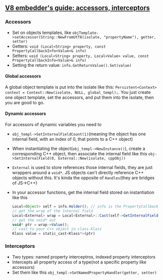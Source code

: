 ## [V8 embedder's guide: accessors, interceptors](https://developers.google.com/v8/embed#accessors)

### Accessors

* Set on objects templates, like `objTemplate->setAccessor(String::NewFromUtf8(isolate, "propertyName"), getter, setter)`
* Getters: `void (Local<String> property, const PropertyCallbackInfo<Value>& info)`
* Setters: `void (Local<String> property, Local<Value> value, const PropertyCallbackInfo<Value>& info)`
* Setting the return value: `info.GetReturnValue().Set(value)`

#### Global accessors

A global object template is put into the isolate like this: `Persistent<Context> context = Context::New(isolate, NULL, global_templ);`. You just create one object template, set the accessors, and put them into the isolate, then you are good to go.

#### Dynamic accessors

For accessors of dynamic variables you need to

* `obj_templ->SetInternalFieldCount(1)`(meaning the object has one internal field, with an index of 0, that points to a C++ object)
* When instantiating the object(`obj_templ->NewInstance()`), create a corresponding C++ object, then associate the internal field like this `obj->SetInternalField(0, External::New(isolate, cppObj))`
* `External` is used to store references those internal fields, they are just wrappers around a `void*`. JS objects can't directly reference C++ objects without this. It's kinda the opposite of `Handles`(they are bridges of JS->C++)
* In your accessor functions, get the internal field stored on instantiation like this

  ```js
  Local<Object> self = info.Holder(); // info is the PropertyCallbackInfo arg
  // get the wrap of the internal field
  Local<External> wrap = Local<External>::Cast(self->GetInternalField(0));
  // get the void* out
  void* ptr = wrap->Value();
  // cast to your C++ object in class Klass
  Klass value = static_cast<Klass*>(ptr)
  ```

### Interceptors

* Two types: named property interceptros, indexed property interceptors
* Intercepts all property access of a type(not a specific property like accessors)
* Set them like this `obj_templ->SetNamedPropertyHandler(getter, setter)`
